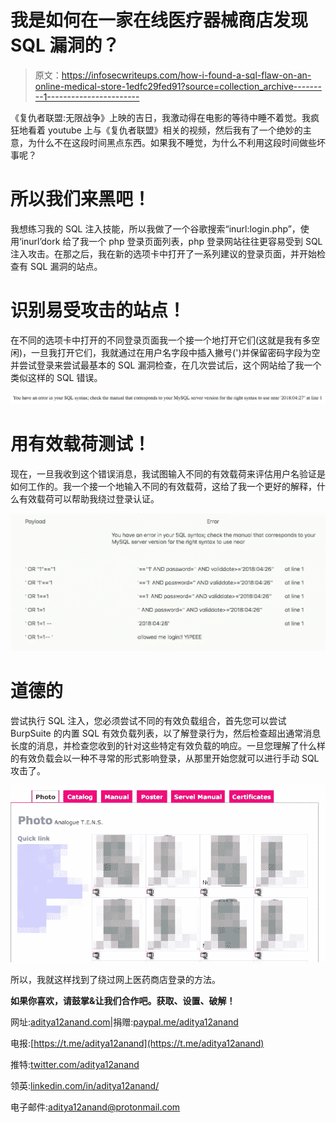 # 我是如何在一家在线医疗器械商店发现 SQL 漏洞的？

> 原文：<https://infosecwriteups.com/how-i-found-a-sql-flaw-on-an-online-medical-store-1edfc29fed91?source=collection_archive---------1----------------------->

《复仇者联盟:无限战争》上映的吉日，我激动得在电影的等待中睡不着觉。我疯狂地看着 youtube 上与《复仇者联盟》相关的视频，然后我有了一个绝妙的主意，为什么不在这段时间黑点东西。如果我不睡觉，为什么不利用这段时间做些坏事呢？

# **所以我们来黑吧！**

我想练习我的 SQL 注入技能，所以我做了一个谷歌搜索“inurl:login.php”，使用‘inurl’dork 给了我一个 php 登录页面列表，php 登录网站往往更容易受到 SQL 注入攻击。在那之后，我在新的选项卡中打开了一系列建议的登录页面，并开始检查有 SQL 漏洞的站点。

# **识别易受攻击的站点！**

在不同的选项卡中打开的不同登录页面我一个接一个地打开它们(这就是我有多空闲)，一旦我打开它们，我就通过在用户名字段中插入撇号(')并保留密码字段为空并尝试登录来尝试最基本的 SQL 漏洞检查，在几次尝试后，这个网站给了我一个类似这样的 SQL 错误。

![](img/6811e1190e1d85a173568aedbdb74ad0.png)

# 用有效载荷测试！

现在，一旦我收到这个错误消息，我试图输入不同的有效载荷来评估用户名验证是如何工作的。我一个接一个地输入不同的有效载荷，这给了我一个更好的解释，什么有效载荷可以帮助我绕过登录认证。

![](img/2c3556fad7f4839982444d2af530dfa4.png)

# 道德的

尝试执行 SQL 注入，您必须尝试不同的有效负载组合，首先您可以尝试 BurpSuite 的内置 SQL 有效负载列表，以了解登录行为，然后检查超出通常消息长度的消息，并检查您收到的针对这些特定有效负载的响应。一旦您理解了什么样的有效负载会以一种不寻常的形式影响登录，从那里开始您就可以进行手动 SQL 攻击了。

![](img/31ec9c0431d91d1c32909d0787d0f5e9.png)

所以，我就这样找到了绕过网上医药商店登录的方法。

**如果你喜欢，请鼓掌&让我们合作吧。获取、设置、破解！**

网址:[aditya12anand.com](https://www.aditya12anand.com/)|捐赠:[paypal.me/aditya12anand](https://paypal.me/aditya12anand)

电报:[https://t.me/aditya12anand](https://t.me/aditya12anand)

推特:[twitter.com/aditya12anand](https://twitter.com/aditya12anand?source=post_page---------------------------)

领英:[linkedin.com/in/aditya12anand/](https://www.linkedin.com/in/aditya12anand/?source=post_page---------------------------)

电子邮件:aditya12anand@protonmail.com